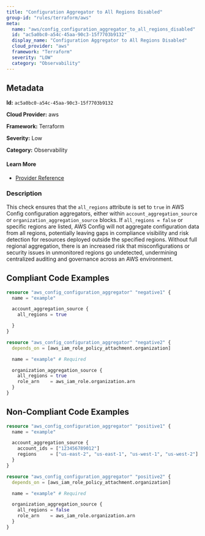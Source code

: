 ```yaml
---
title: "Configuration Aggregator to All Regions Disabled"
group-id: "rules/terraform/aws"
meta:
  name: "aws/config_configuration_aggregator_to_all_regions_disabled"
  id: "ac5a0bc0-a54c-45aa-90c3-15f7703b9132"
  display_name: "Configuration Aggregator to All Regions Disabled"
  cloud_provider: "aws"
  framework: "Terraform"
  severity: "LOW"
  category: "Observability"
---
```

## Metadata

**Id:** `ac5a0bc0-a54c-45aa-90c3-15f7703b9132`

**Cloud Provider:** aws

**Framework:** Terraform

**Severity:** Low

**Category:** Observability

#### Learn More

 - [Provider Reference](https://registry.terraform.io/providers/hashicorp/aws/latest/docs/resources/config_configuration_aggregator#all_regions)

### Description

 This check ensures that the `all_regions` attribute is set to `true` in AWS Config configuration aggregators, either within `account_aggregation_source` or `organization_aggregation_source` blocks. If `all_regions = false` or specific regions are listed, AWS Config will not aggregate configuration data from all regions, potentially leaving gaps in compliance visibility and risk detection for resources deployed outside the specified regions. Without full regional aggregation, there is an increased risk that misconfigurations or security issues in unmonitored regions go undetected, undermining centralized auditing and governance across an AWS environment.


## Compliant Code Examples
```terraform
resource "aws_config_configuration_aggregator" "negative1" {
  name = "example"

  account_aggregation_source {
    all_regions = true

  }
}

resource "aws_config_configuration_aggregator" "negative2" {
  depends_on = [aws_iam_role_policy_attachment.organization]

  name = "example" # Required

  organization_aggregation_source {
    all_regions = true
    role_arn    = aws_iam_role.organization.arn
  }
}
```
## Non-Compliant Code Examples
```terraform
resource "aws_config_configuration_aggregator" "positive1" {
  name = "example"

  account_aggregation_source {
    account_ids = ["123456789012"]
    regions     = ["us-east-2", "us-east-1", "us-west-1", "us-west-2"]
  }
}

resource "aws_config_configuration_aggregator" "positive2" {
  depends_on = [aws_iam_role_policy_attachment.organization]

  name = "example" # Required

  organization_aggregation_source {
    all_regions = false
    role_arn    = aws_iam_role.organization.arn
  }
}

```